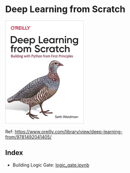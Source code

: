 # Deep Learning from Scratch 


![Image of Deep Learning from Scratch](deep_learning_from_scratch.jpeg)


Ref: https://www.oreilly.com/library/view/deep-learning-from/9781492041405/

## Index 

* Building Logic Gate: [logic_gate.ipynb](https://github.com/nobobobo/data-science-notebook/tree/master/project/deep-learning-from-scratch/logic_gate.ipynb)